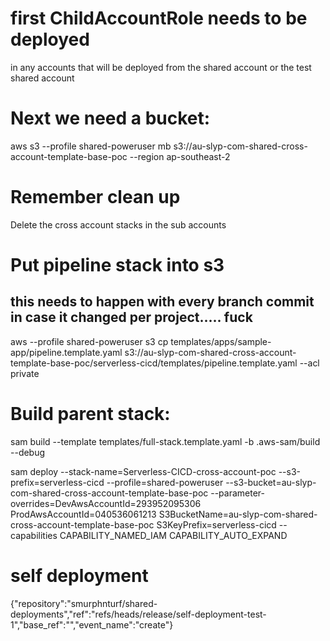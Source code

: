 # first ChildAccountRole needs to be deployed 
in any accounts that will be deployed from the shared account or the test shared account

# Next we need a bucket:   
aws s3 --profile shared-poweruser mb s3://au-slyp-com-shared-cross-account-template-base-poc --region ap-southeast-2

# Remember clean up
Delete the cross account stacks in the sub accounts


# Put pipeline stack into s3
## this needs to happen with every branch commit in case it changed per project..... fuck
aws --profile shared-poweruser s3 cp templates/apps/sample-app/pipeline.template.yaml s3://au-slyp-com-shared-cross-account-template-base-poc/serverless-cicd/templates/pipeline.template.yaml --acl private


# Build parent stack:

sam build --template templates/full-stack.template.yaml -b .aws-sam/build --debug

sam deploy --stack-name=Serverless-CICD-cross-account-poc --s3-prefix=serverless-cicd --profile=shared-poweruser --s3-bucket=au-slyp-com-shared-cross-account-template-base-poc --parameter-overrides=DevAwsAccountId=293952095306 ProdAwsAccountId=040536061213 S3BucketName=au-slyp-com-shared-cross-account-template-base-poc S3KeyPrefix=serverless-cicd  --capabilities CAPABILITY_NAMED_IAM CAPABILITY_AUTO_EXPAND

# self deployment

{"repository":"smurphnturf/shared-deployments","ref":"refs/heads/release/self-deployment-test-1","base_ref":"","event_name":"create"}